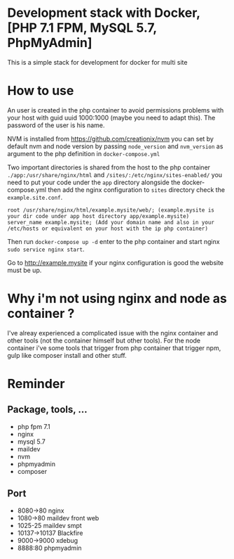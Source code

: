 # Development stack with Docker, [PHP 7.1 FPM, MySQL 5.7, PhpMyAdmin]
This is a simple stack for development for docker for multi site

# How to use
An user is created in the php container to avoid permissions problems with your host with guid uuid 1000:1000 (maybe you need to adapt this).
The password of the user is his name.

NVM is installed from https://github.com/creationix/nvm you can set by default nvm and node version by passing `node_version` and `nvm_version` as argument to the php definition in `docker-compose.yml`

Two important directories is shared from the host to the php container `./app:/usr/share/nginx/html` and `/sites/:/etc/nginx/sites-enabled/` you need to put your code under the `app` directory alongside the docker-compose.yml then add the nginx configuration to `sites` directory check the `example.site.conf`.

    root /usr/share/nginx/html/example.mysite/web/; (example.mysite is your dir code under app host directory app/example.mysite)
    server_name example.mysite; (Add your domain name and also in your /etc/hosts or equivalent on your host with the ip php container)

 Then run `docker-compose up -d` enter to the php container and start nginx `sudo service nginx start`.

 Go to http://example.mysite if your nginx configuration is good the website must be up.

# Why i'm not using nginx and node as container ?

I've alreay experienced a complicated issue with the nginx container and other tools (not the container himself but other tools).
For the node container i've some tools that trigger from php container that trigger npm, gulp like composer install and other stuff.

# Reminder

## Package, tools, ...
- php fpm 7.1
- nginx
- mysql 5.7
- maildev
- nvm
- phpmyadmin
- composer

## Port
- 8080->80 nginx
- 1080->80 maildev front web
- 1025-25 maildev smpt
- 10137->10137 Blackfire
- 9000->9000 xdebug
- 8888:80 phpmyadmin
